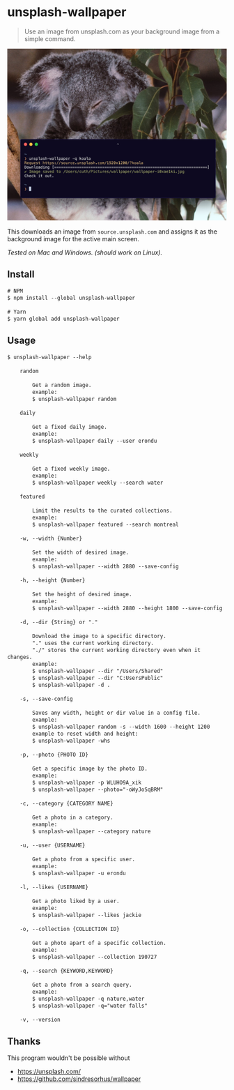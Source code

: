 unsplash-wallpaper
==================

> Use an image from unsplash.com as your background image from a simple command.

![Koala search screenshot](/screenshot-koala.jpg?raw)

This downloads an image from `source.unsplash.com` and assigns it as the background image for the active main screen.

*Tested on Mac and Windows. (should work on Linux).*

Install
-------

```
# NPM
$ npm install --global unsplash-wallpaper

# Yarn
$ yarn global add unsplash-wallpaper
```


Usage
-----

```
$ unsplash-wallpaper --help

    random

        Get a random image.
        example:
        $ unsplash-wallpaper random

    daily

        Get a fixed daily image.
        example:
        $ unsplash-wallpaper daily --user erondu

    weekly

        Get a fixed weekly image.
        example:
        $ unsplash-wallpaper weekly --search water

    featured

        Limit the results to the curated collections.
        example:
        $ unsplash-wallpaper featured --search montreal

    -w, --width {Number}

        Set the width of desired image.
        example:
        $ unsplash-wallpaper --width 2880 --save-config

    -h, --height {Number}

        Set the height of desired image.
        example:
        $ unsplash-wallpaper --width 2880 --height 1800 --save-config

    -d, --dir {String} or "."

        Download the image to a specific directory.
        "." uses the current working directory.
        "./" stores the current working directory even when it changes.
        example:
        $ unsplash-wallpaper --dir "/Users/Shared"
        $ unsplash-wallpaper --dir "C:UsersPublic"
        $ unsplash-wallpaper -d .

    -s, --save-config

        Saves any width, height or dir value in a config file.
        example:
        $ unsplash-wallpaper random -s --width 1600 --height 1200
        example to reset width and height:
        $ unsplash-wallpaper -whs

    -p, --photo {PHOTO ID}

        Get a specific image by the photo ID.
        example:
        $ unsplash-wallpaper -p WLUHO9A_xik
        $ unsplash-wallpaper --photo="-oWyJoSqBRM"

    -c, --category {CATEGORY NAME}

        Get a photo in a category.
        example:
        $ unsplash-wallpaper --category nature

    -u, --user {USERNAME}

        Get a photo from a specific user.
        example:
        $ unsplash-wallpaper -u erondu

    -l, --likes {USERNAME}

        Get a photo liked by a user.
        example:
        $ unsplash-wallpaper --likes jackie

    -o, --collection {COLLECTION ID}

        Get a photo apart of a specific collection.
        example:
        $ unsplash-wallpaper --collection 190727

    -q, --search {KEYWORD,KEYWORD}

        Get a photo from a search query.
        example:
        $ unsplash-wallpaper -q nature,water
        $ unsplash-wallpaper -q="water falls"

    -v, --version

```


Thanks
------

This program wouldn't be possible without

* https://unsplash.com/
* https://github.com/sindresorhus/wallpaper

